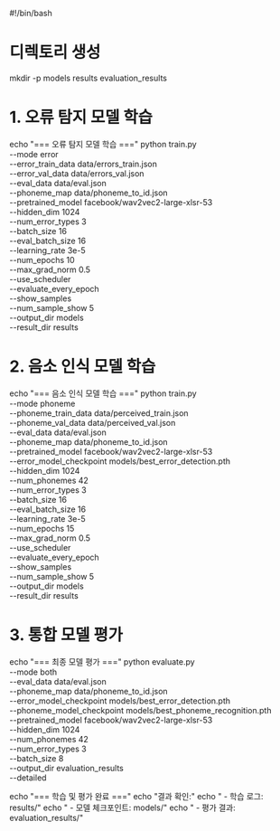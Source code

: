 #!/bin/bash

# 디렉토리 생성
mkdir -p models results evaluation_results

# 1. 오류 탐지 모델 학습
echo "=== 오류 탐지 모델 학습 ==="
python train.py \
  --mode error \
  --error_train_data data/errors_train.json \
  --error_val_data data/errors_val.json \
  --eval_data data/eval.json \
  --phoneme_map data/phoneme_to_id.json \
  --pretrained_model facebook/wav2vec2-large-xlsr-53 \
  --hidden_dim 1024 \
  --num_error_types 3 \
  --batch_size 16 \
  --eval_batch_size 16 \
  --learning_rate 3e-5 \
  --num_epochs 10 \
  --max_grad_norm 0.5 \
  --use_scheduler \
  --evaluate_every_epoch \
  --show_samples \
  --num_sample_show 5 \
  --output_dir models \
  --result_dir results

# 2. 음소 인식 모델 학습
echo "=== 음소 인식 모델 학습 ==="
python train.py \
  --mode phoneme \
  --phoneme_train_data data/perceived_train.json \
  --phoneme_val_data data/perceived_val.json \
  --eval_data data/eval.json \
  --phoneme_map data/phoneme_to_id.json \
  --pretrained_model facebook/wav2vec2-large-xlsr-53 \
  --error_model_checkpoint models/best_error_detection.pth \
  --hidden_dim 1024 \
  --num_phonemes 42 \
  --num_error_types 3 \
  --batch_size 16 \
  --eval_batch_size 16 \
  --learning_rate 3e-5 \
  --num_epochs 15 \
  --max_grad_norm 0.5 \
  --use_scheduler \
  --evaluate_every_epoch \
  --show_samples \
  --num_sample_show 5 \
  --output_dir models \
  --result_dir results

# 3. 통합 모델 평가
echo "=== 최종 모델 평가 ==="
python evaluate.py \
  --mode both \
  --eval_data data/eval.json \
  --phoneme_map data/phoneme_to_id.json \
  --error_model_checkpoint models/best_error_detection.pth \
  --phoneme_model_checkpoint models/best_phoneme_recognition.pth \
  --pretrained_model facebook/wav2vec2-large-xlsr-53 \
  --hidden_dim 1024 \
  --num_phonemes 42 \
  --num_error_types 3 \
  --batch_size 8 \
  --output_dir evaluation_results \
  --detailed

echo "=== 학습 및 평가 완료 ==="
echo "결과 확인:"
echo "  - 학습 로그: results/"
echo "  - 모델 체크포인트: models/"
echo "  - 평가 결과: evaluation_results/"